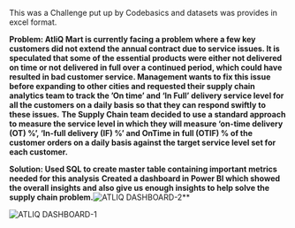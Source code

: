 This was a Challenge put up by Codebasics and datasets was provides in excel format.

**Problem: AtliQ Mart is currently facing a problem where a few key customers did not extend the annual contract due to service issues. It is speculated that some of the essential products were either not delivered on time or not delivered in full over a continued period, which could have resulted in bad customer service. Management wants to fix this issue before expanding to other cities and requested their supply chain analytics team to track the ’On time’ and ‘In Full’ delivery service level for all the customers on a daily basis so that they can respond swiftly to these issues.**
**The Supply Chain team decided to use a standard approach to measure the service level in which they will measure ‘on-time delivery (OT) %’, ‘In-full delivery (IF) %’ and OnTime in full (OTIF) % of the customer orders on a daily basis against the target service level set for each customer.**

**Solution:  Used SQL to create master table containing important metrics needed for this analysis**
**Created a dashboard in Power BI which showed the overall insights and also give us enough insights to help solve the supply chain problem.**![ATLIQ DASHBOARD-2](https://user-images.githubusercontent.com/108228299/205311382-0e02e755-eb91-4d2c-abb2-e6fe57493f94.png)**

![ATLIQ DASHBOARD-1](https://user-images.githubusercontent.com/108228299/205311369-fc96d876-402a-41a2-b3f0-b5721187fbe4.png)
